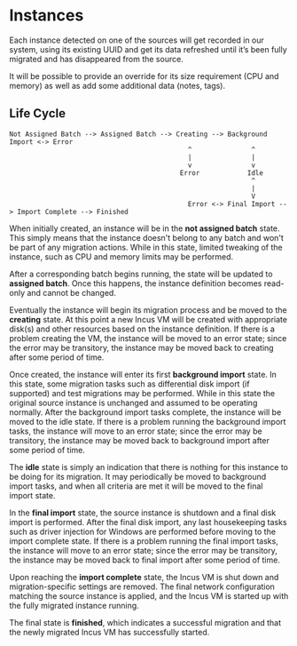 Instances
=========

Each instance detected on one of the sources will get recorded in our system, using its existing UUID and get its data refreshed until it’s been fully migrated and has disappeared from the source.

It will be possible to provide an override for its size requirement (CPU and memory) as well as add some additional data (notes, tags).

Life Cycle
----------

```
Not Assigned Batch --> Assigned Batch --> Creating --> Background Import <-> Error
                                             ^               ^
                                             |               |
                                             v               v
                                           Error            Idle
                                                             ^
                                                             |
                                                             V
                                             Error <-> Final Import --> Import Complete --> Finished
```

When initially created, an instance will be in the **not assigned batch** state. This simply means that the instance doesn't belong to any batch and won't be part of any migration actions. While in this state, limited tweaking of the instance, such as CPU and memory limits may be performed.

After a corresponding batch begins running, the state will be updated to **assigned batch**. Once this happens, the instance definition becomes read-only and cannot be changed.

Eventually the instance will begin its migration process and be moved to the **creating** state. At this point a new Incus VM will be created with appropriate disk(s) and other resources based on the instance definition. If there is a problem creating the VM, the instance will be moved to an error state; since the error may be transitory, the instance may be moved back to creating after some period of time.

Once created, the instance will enter its first **background import** state. In this state, some migration tasks such as differential disk import (if supported) and test migrations may be performed. While in this state the original source instance is unchanged and assumed to be operating normally. After the background import tasks complete, the instance will be moved to the idle state. If there is a problem running the background import tasks, the instance will move to an error state; since the error may be transitory, the instance may be moved back to background import after some period of time.

The **idle** state is simply an indication that there is nothing for this instance to be doing for its migration. It may periodically be moved to background import tasks, and when all criteria are met it will be moved to the final import state.

In the **final import** state, the source instance is shutdown and a final disk import is performed. After the final disk import, any last housekeeping tasks such as driver injection for Windows are performed before moving to the import complete state. If there is a problem running the final import tasks, the instance will move to an error state; since the error may be transitory, the instance may be moved back to final import after some period of time.

Upon reaching the **import complete** state, the Incus VM is shut down and migration-specific settings are removed. The final network configuration matching the source instance is applied, and the Incus VM is started up with the fully migrated instance running.

The final state is **finished**, which indicates a successful migration and that the newly migrated Incus VM has successfully started.

